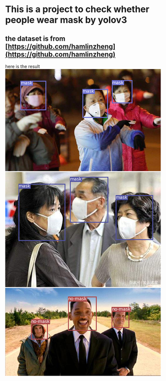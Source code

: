 # This is a project to check whether people wear mask by yolov3
## the dataset is from [https://github.com/hamlinzheng](https://github.com/hamlinzheng)
here is the result
![](https://github.com/Laughing-q/detect_mask/blob/master/output/sample1.png)  
![](https://github.com/Laughing-q/detect_mask/blob/master/output/sample4.png)  
![](https://github.com/Laughing-q/detect_mask/blob/master/output/sample6.png)  
